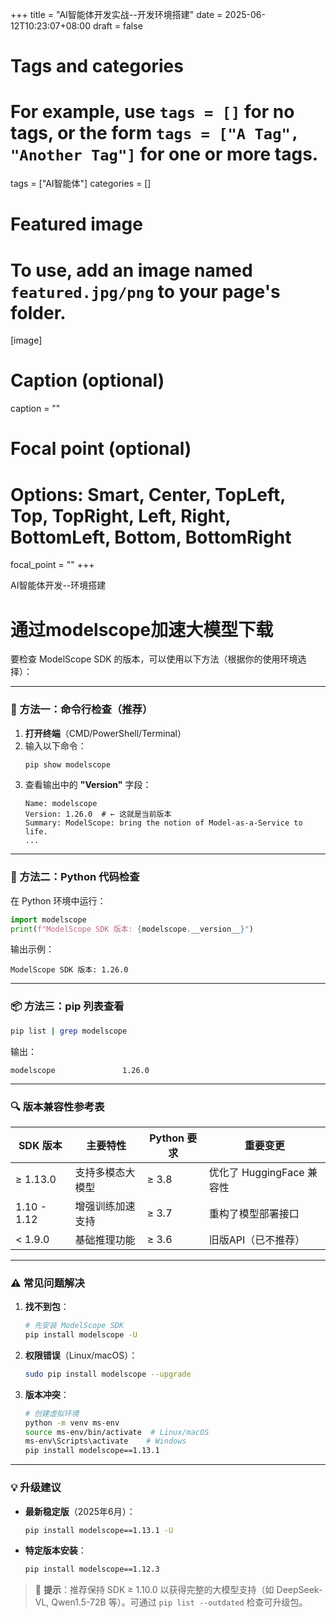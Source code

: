 +++
title = "AI智能体开发实战--开发环境搭建"
date = 2025-06-12T10:23:07+08:00
draft = false

# Tags and categories
# For example, use `tags = []` for no tags, or the form `tags = ["A Tag", "Another Tag"]` for one or more tags.
tags = ["AI智能体"]
categories = []

# Featured image
# To use, add an image named `featured.jpg/png` to your page's folder. 
[image]
  # Caption (optional)
  caption = ""

  # Focal point (optional)
  # Options: Smart, Center, TopLeft, Top, TopRight, Left, Right, BottomLeft, Bottom, BottomRight
  focal_point = ""
+++

AI智能体开发--环境搭建

#  通过modelscope加速大模型下载

要检查 ModelScope SDK 的版本，可以使用以下方法（根据你的使用环境选择）：

---

### 🔧 方法一：命令行检查（推荐）
1. **打开终端**（CMD/PowerShell/Terminal）
2. 输入以下命令：
   ```bash
   pip show modelscope
   ```
3. 查看输出中的 **"Version"** 字段：
   ```
   Name: modelscope
   Version: 1.26.0  # ← 这就是当前版本
   Summary: ModelScope: bring the notion of Model-as-a-Service to life.
   ...
   ```

---

### 🐍 方法二：Python 代码检查
在 Python 环境中运行：
```python
import modelscope
print(f"ModelScope SDK 版本: {modelscope.__version__}")
```
输出示例：
```
ModelScope SDK 版本: 1.26.0
```

---

### 📦 方法三：pip 列表查看
```bash
pip list | grep modelscope
```
输出：
```
modelscope               1.26.0
```

---

### 🔍 版本兼容性参考表
| SDK 版本   | 主要特性                          | Python 要求 | 重要变更                  |
|------------|-----------------------------------|-------------|--------------------------|
| ≥ 1.13.0   | 支持多模态大模型                  | ≥ 3.8       | 优化了 HuggingFace 兼容性 |
| 1.10 - 1.12| 增强训练加速支持                  | ≥ 3.7       | 重构了模型部署接口        |
| < 1.9.0    | 基础推理功能                      | ≥ 3.6       | 旧版API（已不推荐）       |

---

### ⚠️ 常见问题解决
1. **找不到包**：
   ```bash
   # 先安装 ModelScope SDK
   pip install modelscope -U
   ```
   
2. **权限错误**（Linux/macOS）：
   ```bash
   sudo pip install modelscope --upgrade
   ```

3. **版本冲突**：
   ```bash
   # 创建虚拟环境
   python -m venv ms-env
   source ms-env/bin/activate  # Linux/macOS
   ms-env\Scripts\activate    # Windows
   pip install modelscope==1.13.1
   ```

---

### 💡 升级建议
- **最新稳定版**（2025年6月）：
  ```bash
  pip install modelscope==1.13.1 -U
  ```
- **特定版本安装**：
  ```bash
  pip install modelscope==1.12.3
  ```

> 📌 **提示**：推荐保持 SDK ≥ 1.10.0 以获得完整的大模型支持（如 DeepSeek-VL, Qwen1.5-72B 等）。可通过 `pip list --outdated` 检查可升级包。